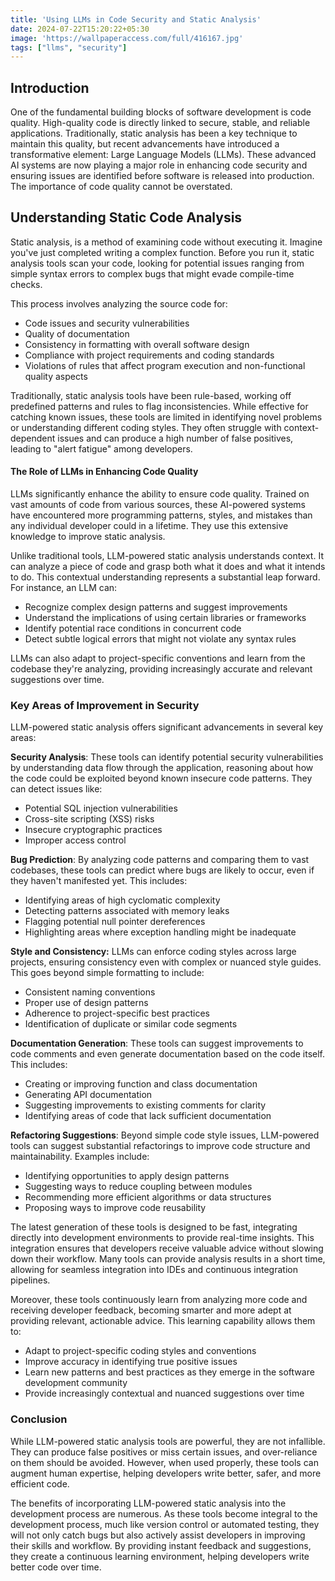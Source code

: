 ```yaml
---
title: 'Using LLMs in Code Security and Static Analysis'
date: 2024-07-22T15:20:22+05:30
image: 'https://wallpaperaccess.com/full/416167.jpg'
tags: ["llms", "security"]
---
```


## Introduction

One of the fundamental building blocks of software development is code quality. High-quality code is directly linked to secure, stable, and reliable applications. Traditionally, static analysis has been a key technique to maintain this quality, but recent advancements have introduced a transformative element: Large Language Models (LLMs). These advanced AI systems are now playing a major role in enhancing code security and ensuring issues are identified before software is released into production. The importance of code quality cannot be overstated. 


## Understanding Static Code Analysis

Static analysis, is a method of examining code without executing it. Imagine you've just completed writing a complex function. Before you run it, static analysis tools scan your code, looking for potential issues ranging from simple syntax errors to complex bugs that might evade compile-time checks.

This process involves analyzing the source code for:
- Code issues and security vulnerabilities
- Quality of documentation
- Consistency in formatting with overall software design
- Compliance with project requirements and coding standards
- Violations of rules that affect program execution and non-functional quality aspects

Traditionally, static analysis tools have been rule-based, working off predefined patterns and rules to flag inconsistencies. While effective for catching known issues, these tools are limited in identifying novel problems or understanding different coding styles. They often struggle with context-dependent issues and can produce a high number of false positives, leading to "alert fatigue" among developers.

#### The Role of LLMs in Enhancing Code Quality

LLMs significantly enhance the ability to ensure code quality. Trained on vast amounts of code from various sources, these AI-powered systems have encountered more programming patterns, styles, and mistakes than any individual developer could in a lifetime. They use this extensive knowledge to improve static analysis.

Unlike traditional tools, LLM-powered static analysis understands context. It can analyze a piece of code and grasp both what it does and what it intends to do. This contextual understanding represents a substantial leap forward. For instance, an LLM can:

- Recognize complex design patterns and suggest improvements
- Understand the implications of using certain libraries or frameworks
- Identify potential race conditions in concurrent code
- Detect subtle logical errors that might not violate any syntax rules

LLMs can also adapt to project-specific conventions and learn from the codebase they're analyzing, providing increasingly accurate and relevant suggestions over time.

### Key Areas of Improvement in Security

LLM-powered static analysis offers significant advancements in several key areas:

**Security Analysis**: These tools can identify potential security vulnerabilities by understanding data flow through the application, reasoning about how the code could be exploited beyond known insecure code patterns. They can detect issues like:

- Potential SQL injection vulnerabilities
- Cross-site scripting (XSS) risks
- Insecure cryptographic practices
- Improper access control

**Bug Prediction**: By analyzing code patterns and comparing them to vast codebases, these tools can predict where bugs are likely to occur, even if they haven't manifested yet. This includes:

- Identifying areas of high cyclomatic complexity
- Detecting patterns associated with memory leaks
- Flagging potential null pointer dereferences
- Highlighting areas where exception handling might be inadequate

**Style and Consistency:** LLMs can enforce coding styles across large projects, ensuring consistency even with complex or nuanced style guides. This goes beyond simple formatting to include:

- Consistent naming conventions
- Proper use of design patterns
- Adherence to project-specific best practices
- Identification of duplicate or similar code segments

**Documentation Generation**: These tools can suggest improvements to code comments and even generate documentation based on the code itself. This includes:

- Creating or improving function and class documentation
- Generating API documentation
- Suggesting improvements to existing comments for clarity
- Identifying areas of code that lack sufficient documentation

**Refactoring Suggestions**: Beyond simple code style issues, LLM-powered tools can suggest substantial refactorings to improve code structure and maintainability. Examples include:

- Identifying opportunities to apply design patterns
- Suggesting ways to reduce coupling between modules
- Recommending more efficient algorithms or data structures
- Proposing ways to improve code reusability


The latest generation of these tools is designed to be fast, integrating directly into development environments to provide real-time insights. This integration ensures that developers receive valuable advice without slowing down their workflow. Many tools can provide analysis results in a short time, allowing for seamless integration into IDEs and continuous integration pipelines.


Moreover, these tools continuously learn from analyzing more code and receiving developer feedback, becoming smarter and more adept at providing relevant, actionable advice. This learning capability allows them to:

- Adapt to project-specific coding styles and conventions
- Improve accuracy in identifying true positive issues
- Learn new patterns and best practices as they emerge in the software development community
- Provide increasingly contextual and nuanced suggestions over time

### Conclusion

While LLM-powered static analysis tools are powerful, they are not infallible. They can produce false positives or miss certain issues, and over-reliance on them should be avoided. However, when used properly, these tools can augment human expertise, helping developers write better, safer, and more efficient code.

The benefits of incorporating LLM-powered static analysis into the development process are numerous. As these tools become integral to the development process, much like version control or automated testing, they will not only catch bugs but also actively assist developers in improving their skills and workflow. By providing instant feedback and suggestions, they create a continuous learning environment, helping developers write better code over time.
